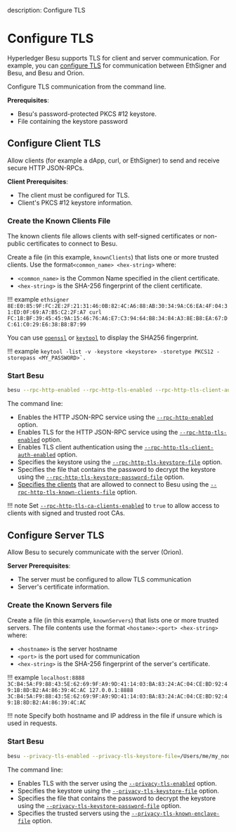 description: Configure TLS
<!--- END of page meta data -->

# Configure TLS

Hyperledger Besu supports TLS for client and server communication. For example, you can
[configure TLS](../../Concepts/TLS.md) for communication between EthSigner and Besu, and Besu and Orion.

Configure TLS communication from the command line.

**Prerequisites**:

* Besu's password-protected PKCS #12 keystore.
* File containing the keystore password

## Configure Client TLS

Allow clients (for example a dApp, curl, or EthSigner) to send and receive
secure HTTP JSON-RPCs.

**Client Prerequisites**:

* The client must be configured for TLS.
* Client's PKCS #12 keystore information.

### Create the Known Clients File

The known clients file allows clients with self-signed certificates or
non-public certificates to connect to Besu.

Create a file (in this example, `knownClients`) that lists one or more trusted
clients. Use the format`<common_name> <hex-string>` where:

* `<common_name>` is the Common Name specified in the client certificate.
* `<hex-string>` is the SHA-256 fingerprint of the client certificate.

!!! example
    ```
    ethsigner 8E:E0:85:9F:FC:2E:2F:21:31:46:0B:82:4C:A6:88:AB:30:34:9A:C6:EA:4F:04:31:ED:0F:69:A7:B5:C2:2F:A7
    curl FC:18:BF:39:45:45:9A:15:46:76:A6:E7:C3:94:64:B8:34:84:A3:8E:B8:EA:67:DC:61:C0:29:E6:38:B8:B7:99
    ```
    
You can use [`openssl`](https://www.openssl.org/) or [`keytool`](https://docs.oracle.com/javase/6/docs/technotes/tools/solaris/keytool.html)
to display the SHA256 fingerprint.

!!! example
    ```
    keytool -list -v -keystore <keystore> -storetype PKCS12 -storepass <MY_PASSWORD>`.
    ```
    
### Start Besu

```bash
besu --rpc-http-enabled --rpc-http-tls-enabled --rpc-http-tls-client-auth-enabled --rpc-http-tls-keystore-file=/Users/me/my_node/keystore.pfx --rpc-http-tls-keystore-password-file=/Users/me/my_node/keystorePassword --rpc-http-tls-known-clients-file=/Users/me/my_node/knownClients
```

The command line:

* Enables the HTTP JSON-RPC service using the [`--rpc-http-enabled`](../../Reference/CLI/CLI-Syntax.md#rpc-http-enabled) option.
* Enables TLS for the HTTP JSON-RPC service using the [`--rpc-http-tls-enabled`](../../Reference/CLI/CLI-Syntax.md#rpc-http-tls-enabled)
option.
* Enables TLS client authentication using the [`--rpc-http-tls-client-auth-enabled`](../../Reference/CLI/CLI-Syntax.md#rpc-http-tls-client-auth-enabled) option.
* Specifies the keystore using the [`--rpc-http-tls-keystore-file`](../../Reference/CLI/CLI-Syntax.md#rpc-http-tls-keystore-file) option.
* Specifies the file that contains the password to decrypt the keystore using
the [`--rpc-http-tls-keystore-password-file`](../../Reference/CLI/CLI-Syntax.md#rpc-http-tls-keystore-password-file) option.
* [Specifies the clients](#create-the-known-clients-file) that are allowed to connect to Besu using the
[`--rpc-http-tls-known-clients-file`](../../Reference/CLI/CLI-Syntax.md#rpc-http-tls-known-clients-file) option.

!!! note
    Set [`--rpc-http-tls-ca-clients-enabled`](../../Reference/CLI/CLI-Syntax.md#rpc-http-tls-ca-clients-enabled)
    to `true` to allow access to clients with signed and trusted root CAs.
    
## Configure Server TLS

Allow Besu to securely communicate with the server (Orion).
 
**Server Prerequisites**:

* The server must be configured to allow TLS communication
* Server's certificate information.

### Create the Known Servers file

Create a file (in this example, `knownServers`) that lists one or more trusted
servers. The file contents use the format `<hostame>:<port> <hex-string>`
where:

* `<hostname>` is the server hostname
* `<port>` is the port used for communication
* `<hex-string>` is the SHA-256 fingerprint of the server's certificate.

!!! example
    ```
    localhost:8888 3C:B4:5A:F9:88:43:5E:62:69:9F:A9:9D:41:14:03:BA:83:24:AC:04:CE:BD:92:49:1B:8D:B2:A4:86:39:4C:AC
    127.0.0.1:8888 3C:B4:5A:F9:88:43:5E:62:69:9F:A9:9D:41:14:03:BA:83:24:AC:04:CE:BD:92:49:1B:8D:B2:A4:86:39:4C:AC
    ```

!!! note
    Specify both hostname and IP address in the file if unsure which is used in
    requests.
    
### Start Besu

```bash
besu --privacy-tls-enabled --privacy-tls-keystore-file=/Users/me/my_node/keystore.pfx --privacy-tls-keystore-password-file=/Users/me/my_node/keystorePassword --privacy-tls-known-enclave-file=/Users/me/my_node/knownServers
```

The command line:

* Enables TLS with the server using the [`--privacy-tls-enabled`](../../Reference/CLI/CLI-Syntax.md#privacy-tls-enabled) option.
* Specifies the keystore using the [`--privacy-tls-keystore-file`](../../Reference/CLI/CLI-Syntax.md#privacy-tls-keystore-file) option.
* Specifies the file that contains the password to decrypt the keystore using
the [`--privacy-tls-keystore-password-file`](../../Reference/CLI/CLI-Syntax.md#privacy-tls-keystore-password-file) option.
* Specifies the trusted servers using the [`--privacy-tls-known-enclave-file`](../../Reference/CLI/CLI-Syntax.md#privacy-tls-known-enclave-file) option.